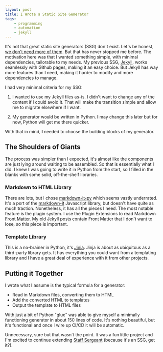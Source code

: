 ```yaml
---
layout: post
title: I Wrote a Static Site Generator
tags:
    - programming
    - automation
    - jekyll
---
```


It's not that great static site generators (SSG) don't exist.  Let's be honest,
[we don't need more of them](https://jamstack.org/generators/). But that has never
stopped me before.  The motivation here was that I wanted something simple, with
minimal dependencies, tailorable to my needs.  My previous SSG, [Jekyll](jekyllrb.com),
works seamlessly with Github pages, making it an easy choice.  But Jekyll has way more
features than I need, making it harder to modify and more dependencies to manage.

I had very minimal criteria for my SSG:

1. I wanted to use my Jekyll files as-is. I didn't want to change any of the content if
I could avoid it. That will make the transition simple and allow me to migrate elsewhere
if I want.

1. My generator would be written in Python. I may change this later but for now, Python
will get me there quicker.

With that in mind, I needed to choose the building blocks of my generator.

## The Shoulders of Giants

The process was simpler than I expected, it's almost like the components are just lying around waiting to be assembled.  So that is essentially what I did. I knew I was going
to write it in Python from the start, so I filled in the blanks with some solid,
off-the-shelf libraries.

### Markdown to HTML Library

There are lots, but I chose [markdown-it-py](https://github.com/executablebooks/markdown-it-py) which seems vastly underrated. It's a port of the
[markdown-it](https://github.com/markdown-it/markdown-it) Javascript library, but doesn't
have quite as much traction.  Nonetheless, it has all the pieces I need.  The most
notable feature is the plugin system. I use the Plugin Extensions to read Markdown
[Front Matter](https://mdit-py-plugins.readthedocs.io/en/latest/#front-matter).
My old Jekyll posts contain Front Matter that I don't want to lose, so this piece is
important.

### Template Library

This is a no-brainer in Python, it's [Jinja](https://jinja.palletsprojects.com/en/3.0.x/).
Jinja is about as ubiquitous as a third-party library gets. It has everything you could
want from a templating library and I have a great deal of experience with it from other
projects.

## Putting it Together

I wrote what I assume is the typical formula for a generator:

* Read in Markdown files, converting them to HTML
* Add the converted HTML to templates
* Output the template to HTML files

With just a bit of Python "glue" was able to give myself a minimally functioning
generator in about 150 lines of code. It's nothing beautiful, but it's functional
and once I wire up CI/CD it will be automatic.

Unnecessary, sure but that wasn't the point. It was a fun little project and I'm
excited to continue extending [Staff Sergeant](https://github.com/swysocki/staffsergeant)
(because it's an SSG, get it?).